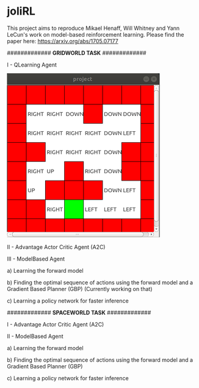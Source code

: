 # joliRL

This project aims to reproduce Mikael Henaff, Will Whitney and Yann LeCun's work on model-based reinforcement learning.
Please find the paper here: https://arxiv.org/abs/1705.07177

#############
<huge><b>GRIDWORLD TASK</b>
#############

I - QLearning Agent

![Test](/img/ql8x8.png)

II - Advantage Actor Critic Agent (A2C)

III - ModelBased Agent

a) Learning the forward model

b) Finding the optimal sequence of actions using the forward model and a Gradient Based Planner (GBP) (Currently working on that)

c) Learning a policy network for faster inference

#############
<huge><b>SPACEWORLD TASK</b>
#############

I - Advantage Actor Critic Agent (A2C)

II - ModelBased Agent

a) Learning the forward model

b) Finding the optimal sequence of actions using the forward model and a Gradient Based Planner (GBP)

c) Learning a policy network for faster inference
